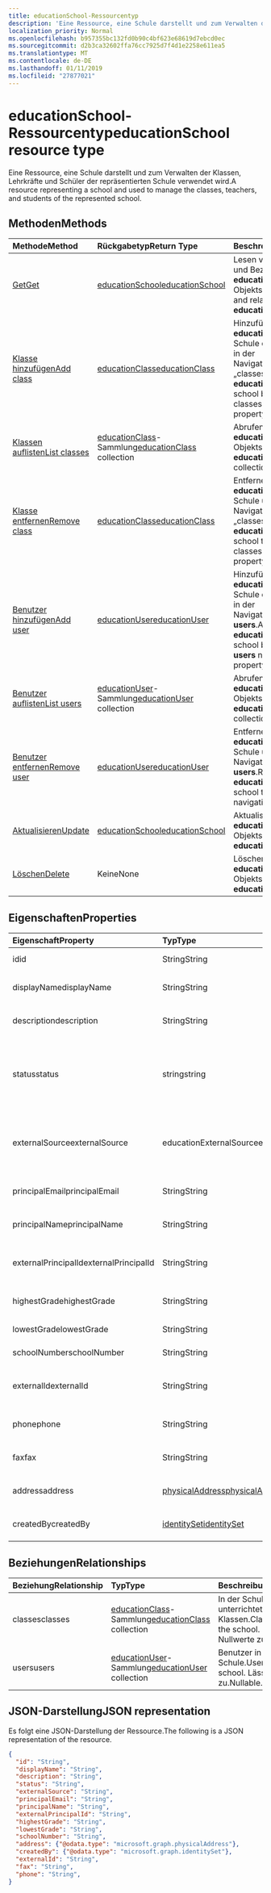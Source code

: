 ```yaml
---
title: educationSchool-Ressourcentyp
description: 'Eine Ressource, eine Schule darstellt und zum Verwalten der Klassen, Lehrkräfte und Schüler der repräsentierten Schule verwendet wird.  '
localization_priority: Normal
ms.openlocfilehash: b957355bc132fd0b90c4bf623e68619d7ebcd0ec
ms.sourcegitcommit: d2b3ca32602ffa76cc7925d7f4d1e2258e611ea5
ms.translationtype: MT
ms.contentlocale: de-DE
ms.lasthandoff: 01/11/2019
ms.locfileid: "27877021"
---
```

# <a name="educationschool-resource-type"></a><span data-ttu-id="f29b9-103">educationSchool-Ressourcentyp</span><span class="sxs-lookup"><span data-stu-id="f29b9-103">educationSchool resource type</span></span>

<span data-ttu-id="f29b9-104">Eine Ressource, eine Schule darstellt und zum Verwalten der Klassen, Lehrkräfte und Schüler der repräsentierten Schule verwendet wird.</span><span class="sxs-lookup"><span data-stu-id="f29b9-104">A resource representing a school and used to manage the classes, teachers, and students of the represented school.</span></span>  


## <a name="methods"></a><span data-ttu-id="f29b9-105">Methoden</span><span class="sxs-lookup"><span data-stu-id="f29b9-105">Methods</span></span>

| <span data-ttu-id="f29b9-106">Methode</span><span class="sxs-lookup"><span data-stu-id="f29b9-106">Method</span></span>           | <span data-ttu-id="f29b9-107">Rückgabetyp</span><span class="sxs-lookup"><span data-stu-id="f29b9-107">Return Type</span></span>    |<span data-ttu-id="f29b9-108">Beschreibung</span><span class="sxs-lookup"><span data-stu-id="f29b9-108">Description</span></span>|
|:---------------|:--------|:----------|
|[<span data-ttu-id="f29b9-109">Get</span><span class="sxs-lookup"><span data-stu-id="f29b9-109">Get</span></span>](../api/educationschool-get.md) | [<span data-ttu-id="f29b9-110">educationSchool</span><span class="sxs-lookup"><span data-stu-id="f29b9-110">educationSchool</span></span>](educationschool.md) |<span data-ttu-id="f29b9-111">Lesen von Eigenschaften und Beziehungen eines **educationSchool**-Objekts.</span><span class="sxs-lookup"><span data-stu-id="f29b9-111">Read properties and relationships of an **educationSchool** object.</span></span>|
|[<span data-ttu-id="f29b9-112">Klasse hinzufügen</span><span class="sxs-lookup"><span data-stu-id="f29b9-112">Add class</span></span>](../api/educationschool-post-classes.md) |[<span data-ttu-id="f29b9-113">educationClass</span><span class="sxs-lookup"><span data-stu-id="f29b9-113">educationClass</span></span>](educationclass.md)| <span data-ttu-id="f29b9-114">Hinzufügen einer neuen **educationClass** für die Schule durch Bereitstellen in der Navigationseigenschaft „classes“.</span><span class="sxs-lookup"><span data-stu-id="f29b9-114">Add a new **educationClass** for the school by posting to the classes navigation property.</span></span>|
|[<span data-ttu-id="f29b9-115">Klassen auflisten</span><span class="sxs-lookup"><span data-stu-id="f29b9-115">List classes</span></span>](../api/educationschool-list-classes.md) |<span data-ttu-id="f29b9-116">[educationClass](educationclass.md)-Sammlung</span><span class="sxs-lookup"><span data-stu-id="f29b9-116">[educationClass](educationclass.md) collection</span></span>| <span data-ttu-id="f29b9-117">Abrufen der **educationClass**-Objektsammlung.</span><span class="sxs-lookup"><span data-stu-id="f29b9-117">Get the **educationClass** object collection.</span></span>|
|[<span data-ttu-id="f29b9-118">Klasse entfernen</span><span class="sxs-lookup"><span data-stu-id="f29b9-118">Remove class</span></span>](../api/educationschool-delete-classes.md) |[<span data-ttu-id="f29b9-119">educationClass</span><span class="sxs-lookup"><span data-stu-id="f29b9-119">educationClass</span></span>](educationclass.md)| <span data-ttu-id="f29b9-120">Entfernen einer **educationClass** von der Schule über die Navigationseigenschaft „classes“.</span><span class="sxs-lookup"><span data-stu-id="f29b9-120">Remove an **educationClass** from the school through the classes navigation property.</span></span>|
|[<span data-ttu-id="f29b9-121">Benutzer hinzufügen</span><span class="sxs-lookup"><span data-stu-id="f29b9-121">Add user</span></span>](../api/educationschool-post-users.md) |[<span data-ttu-id="f29b9-122">educationUser</span><span class="sxs-lookup"><span data-stu-id="f29b9-122">educationUser</span></span>](educationuser.md)| <span data-ttu-id="f29b9-123">Hinzufügen eines neuen **educationUser** für die Schule durch Bereitstellen in der Navigationseigenschaft **users**.</span><span class="sxs-lookup"><span data-stu-id="f29b9-123">Add a new **educationUser** for the school by posting to the **users** navigation property.</span></span>|
|[<span data-ttu-id="f29b9-124">Benutzer auflisten</span><span class="sxs-lookup"><span data-stu-id="f29b9-124">List users</span></span>](../api/educationschool-list-users.md) |<span data-ttu-id="f29b9-125">[educationUser](educationuser.md)-Sammlung</span><span class="sxs-lookup"><span data-stu-id="f29b9-125">[educationUser](educationuser.md) collection</span></span>| <span data-ttu-id="f29b9-126">Abrufen der **educationUser**-Objektsammlung.</span><span class="sxs-lookup"><span data-stu-id="f29b9-126">Get the **educationUser** object collection.</span></span>|
|[<span data-ttu-id="f29b9-127">Benutzer entfernen</span><span class="sxs-lookup"><span data-stu-id="f29b9-127">Remove user</span></span>](../api/educationschool-delete-users.md) |[<span data-ttu-id="f29b9-128">educationUser</span><span class="sxs-lookup"><span data-stu-id="f29b9-128">educationUser</span></span>](educationuser.md)| <span data-ttu-id="f29b9-129">Entfernen eines **educationUser** von der Schule über die Navigationseigenschaft **users**.</span><span class="sxs-lookup"><span data-stu-id="f29b9-129">Remove an **educationUser** from the school through the **users** navigation property.</span></span>|
|[<span data-ttu-id="f29b9-130">Aktualisieren</span><span class="sxs-lookup"><span data-stu-id="f29b9-130">Update</span></span>](../api/educationschool-update.md) | [<span data-ttu-id="f29b9-131">educationSchool</span><span class="sxs-lookup"><span data-stu-id="f29b9-131">educationSchool</span></span>](educationschool.md) |<span data-ttu-id="f29b9-132">Aktualisieren eines **educationSchool**-Objekts.</span><span class="sxs-lookup"><span data-stu-id="f29b9-132">Update an **educationSchool** object.</span></span> |
|[<span data-ttu-id="f29b9-133">Löschen</span><span class="sxs-lookup"><span data-stu-id="f29b9-133">Delete</span></span>](../api/educationschool-delete.md) | <span data-ttu-id="f29b9-134">Keine</span><span class="sxs-lookup"><span data-stu-id="f29b9-134">None</span></span> |<span data-ttu-id="f29b9-135">Löschen eines **educationSchool**-Objekts.</span><span class="sxs-lookup"><span data-stu-id="f29b9-135">Delete an **educationSchool** object.</span></span> |

## <a name="properties"></a><span data-ttu-id="f29b9-136">Eigenschaften</span><span class="sxs-lookup"><span data-stu-id="f29b9-136">Properties</span></span>
| <span data-ttu-id="f29b9-137">Eigenschaft</span><span class="sxs-lookup"><span data-stu-id="f29b9-137">Property</span></span>     | <span data-ttu-id="f29b9-138">Typ</span><span class="sxs-lookup"><span data-stu-id="f29b9-138">Type</span></span>   |<span data-ttu-id="f29b9-139">Beschreibung</span><span class="sxs-lookup"><span data-stu-id="f29b9-139">Description</span></span>|
|:---------------|:--------|:----------|
|<span data-ttu-id="f29b9-140">id</span><span class="sxs-lookup"><span data-stu-id="f29b9-140">id</span></span>|<span data-ttu-id="f29b9-141">String</span><span class="sxs-lookup"><span data-stu-id="f29b9-141">String</span></span>|<span data-ttu-id="f29b9-142">GUID dieser Schule</span><span class="sxs-lookup"><span data-stu-id="f29b9-142">GUID of this school.</span></span>|
|<span data-ttu-id="f29b9-143">displayName</span><span class="sxs-lookup"><span data-stu-id="f29b9-143">displayName</span></span>| <span data-ttu-id="f29b9-144">String</span><span class="sxs-lookup"><span data-stu-id="f29b9-144">String</span></span>| <span data-ttu-id="f29b9-145">Anzeigename der Schule</span><span class="sxs-lookup"><span data-stu-id="f29b9-145">Display name of the school.</span></span>| 
|<span data-ttu-id="f29b9-146">description</span><span class="sxs-lookup"><span data-stu-id="f29b9-146">description</span></span>| <span data-ttu-id="f29b9-147">String</span><span class="sxs-lookup"><span data-stu-id="f29b9-147">String</span></span> | <span data-ttu-id="f29b9-148">Beschreibung der Schule</span><span class="sxs-lookup"><span data-stu-id="f29b9-148">Description of the school.</span></span>| 
|<span data-ttu-id="f29b9-149">status</span><span class="sxs-lookup"><span data-stu-id="f29b9-149">status</span></span>| <span data-ttu-id="f29b9-150">string</span><span class="sxs-lookup"><span data-stu-id="f29b9-150">string</span></span>| <span data-ttu-id="f29b9-151">Schreibgeschützt.</span><span class="sxs-lookup"><span data-stu-id="f29b9-151">Read-Only.</span></span> <span data-ttu-id="f29b9-152">Die möglichen Werte sind: `inactive`, `active`, `expired`, `deleteable`.</span><span class="sxs-lookup"><span data-stu-id="f29b9-152">The possible values are: `inactive`, `active`, `expired`, `deleteable`.</span></span>|
|<span data-ttu-id="f29b9-153">externalSource</span><span class="sxs-lookup"><span data-stu-id="f29b9-153">externalSource</span></span>| <span data-ttu-id="f29b9-154">educationExternalSource</span><span class="sxs-lookup"><span data-stu-id="f29b9-154">educationExternalSource</span></span>| <span data-ttu-id="f29b9-155">Schreibgeschützt.</span><span class="sxs-lookup"><span data-stu-id="f29b9-155">Read-Only.</span></span>  <span data-ttu-id="f29b9-156">Die möglichen Werte sind: `sis`, `manual`, `unknownFutureValue`.</span><span class="sxs-lookup"><span data-stu-id="f29b9-156">The possible values are: `sis`, `manual`, `unknownFutureValue`.</span></span>|
|<span data-ttu-id="f29b9-157">principalEmail</span><span class="sxs-lookup"><span data-stu-id="f29b9-157">principalEmail</span></span>| <span data-ttu-id="f29b9-158">String</span><span class="sxs-lookup"><span data-stu-id="f29b9-158">String</span></span>| <span data-ttu-id="f29b9-159">Die E-Mail-Adresse des Prinzipals</span><span class="sxs-lookup"><span data-stu-id="f29b9-159">Email address of the principal.</span></span>|
|<span data-ttu-id="f29b9-160">principalName</span><span class="sxs-lookup"><span data-stu-id="f29b9-160">principalName</span></span>| <span data-ttu-id="f29b9-161">String</span><span class="sxs-lookup"><span data-stu-id="f29b9-161">String</span></span> | <span data-ttu-id="f29b9-162">Der Name des Prinzipals</span><span class="sxs-lookup"><span data-stu-id="f29b9-162">Name of the principal.</span></span>|
|<span data-ttu-id="f29b9-163">externalPrincipalId</span><span class="sxs-lookup"><span data-stu-id="f29b9-163">externalPrincipalId</span></span>| <span data-ttu-id="f29b9-164">String</span><span class="sxs-lookup"><span data-stu-id="f29b9-164">String</span></span> | <span data-ttu-id="f29b9-165">Die ID des Prinzipals im Synchronisierungssystem</span><span class="sxs-lookup"><span data-stu-id="f29b9-165">ID of principal in syncing system.</span></span> |
|<span data-ttu-id="f29b9-166">highestGrade</span><span class="sxs-lookup"><span data-stu-id="f29b9-166">highestGrade</span></span>|<span data-ttu-id="f29b9-167">String</span><span class="sxs-lookup"><span data-stu-id="f29b9-167">String</span></span>| <span data-ttu-id="f29b9-168">Höchste unterrichtete Klasse</span><span class="sxs-lookup"><span data-stu-id="f29b9-168">Highest grade taught.</span></span> |
|<span data-ttu-id="f29b9-169">lowestGrade</span><span class="sxs-lookup"><span data-stu-id="f29b9-169">lowestGrade</span></span>|<span data-ttu-id="f29b9-170">String</span><span class="sxs-lookup"><span data-stu-id="f29b9-170">String</span></span>| <span data-ttu-id="f29b9-171">Niedrigste unterrichtete Klasse</span><span class="sxs-lookup"><span data-stu-id="f29b9-171">Lowest grade taught.</span></span> |
|<span data-ttu-id="f29b9-172">schoolNumber</span><span class="sxs-lookup"><span data-stu-id="f29b9-172">schoolNumber</span></span>|<span data-ttu-id="f29b9-173">String</span><span class="sxs-lookup"><span data-stu-id="f29b9-173">String</span></span>| <span data-ttu-id="f29b9-174">Schulnummer</span><span class="sxs-lookup"><span data-stu-id="f29b9-174">School Number.</span></span>|
|<span data-ttu-id="f29b9-175">externalId</span><span class="sxs-lookup"><span data-stu-id="f29b9-175">externalId</span></span>|<span data-ttu-id="f29b9-176">String</span><span class="sxs-lookup"><span data-stu-id="f29b9-176">String</span></span>| <span data-ttu-id="f29b9-177">Die ID der Schule im Synchronisierungssystem</span><span class="sxs-lookup"><span data-stu-id="f29b9-177">ID of school in syncing system.</span></span> |
|<span data-ttu-id="f29b9-178">phone</span><span class="sxs-lookup"><span data-stu-id="f29b9-178">phone</span></span>|<span data-ttu-id="f29b9-179">String</span><span class="sxs-lookup"><span data-stu-id="f29b9-179">String</span></span>| <span data-ttu-id="f29b9-180">Die Telefonnummer der Schule</span><span class="sxs-lookup"><span data-stu-id="f29b9-180">Phone number of school.</span></span> |
|<span data-ttu-id="f29b9-181">fax</span><span class="sxs-lookup"><span data-stu-id="f29b9-181">fax</span></span>|<span data-ttu-id="f29b9-182">String</span><span class="sxs-lookup"><span data-stu-id="f29b9-182">String</span></span>| <span data-ttu-id="f29b9-183">Die Faxnummer der Schule</span><span class="sxs-lookup"><span data-stu-id="f29b9-183">Fax number of school.</span></span> |
|<span data-ttu-id="f29b9-184">address</span><span class="sxs-lookup"><span data-stu-id="f29b9-184">address</span></span>|[<span data-ttu-id="f29b9-185">physicalAddress</span><span class="sxs-lookup"><span data-stu-id="f29b9-185">physicalAddress</span></span>](physicaladdress.md)| <span data-ttu-id="f29b9-186">Die Adresse der Schule</span><span class="sxs-lookup"><span data-stu-id="f29b9-186">Address of the school.</span></span>|
|<span data-ttu-id="f29b9-187">createdBy</span><span class="sxs-lookup"><span data-stu-id="f29b9-187">createdBy</span></span>|[<span data-ttu-id="f29b9-188">identitySet</span><span class="sxs-lookup"><span data-stu-id="f29b9-188">identitySet</span></span>](identityset.md)|<span data-ttu-id="f29b9-189">Entität, die Schule erstellt hat.</span><span class="sxs-lookup"><span data-stu-id="f29b9-189">Entity who created the school.</span></span>|

## <a name="relationships"></a><span data-ttu-id="f29b9-190">Beziehungen</span><span class="sxs-lookup"><span data-stu-id="f29b9-190">Relationships</span></span>
| <span data-ttu-id="f29b9-191">Beziehung</span><span class="sxs-lookup"><span data-stu-id="f29b9-191">Relationship</span></span> | <span data-ttu-id="f29b9-192">Typ</span><span class="sxs-lookup"><span data-stu-id="f29b9-192">Type</span></span>   |<span data-ttu-id="f29b9-193">Beschreibung</span><span class="sxs-lookup"><span data-stu-id="f29b9-193">Description</span></span>|
|:---------------|:--------|:----------|
|<span data-ttu-id="f29b9-194">classes</span><span class="sxs-lookup"><span data-stu-id="f29b9-194">classes</span></span>|<span data-ttu-id="f29b9-195">[educationClass](educationclass.md)-Sammlung</span><span class="sxs-lookup"><span data-stu-id="f29b9-195">[educationClass](educationclass.md) collection</span></span>| <span data-ttu-id="f29b9-196">In der Schule unterrichtete Klassen.</span><span class="sxs-lookup"><span data-stu-id="f29b9-196">Classes taught at the school.</span></span> <span data-ttu-id="f29b9-197">Lässt Nullwerte zu.</span><span class="sxs-lookup"><span data-stu-id="f29b9-197">Nullable.</span></span>|
|<span data-ttu-id="f29b9-198">users</span><span class="sxs-lookup"><span data-stu-id="f29b9-198">users</span></span>|<span data-ttu-id="f29b9-199">[educationUser](educationuser.md)-Sammlung</span><span class="sxs-lookup"><span data-stu-id="f29b9-199">[educationUser](educationuser.md) collection</span></span>| <span data-ttu-id="f29b9-200">Benutzer in der Schule.</span><span class="sxs-lookup"><span data-stu-id="f29b9-200">Users in the school.</span></span> <span data-ttu-id="f29b9-201">Lässt Nullwerte zu.</span><span class="sxs-lookup"><span data-stu-id="f29b9-201">Nullable.</span></span>|

## <a name="json-representation"></a><span data-ttu-id="f29b9-202">JSON-Darstellung</span><span class="sxs-lookup"><span data-stu-id="f29b9-202">JSON representation</span></span>

<span data-ttu-id="f29b9-203">Es folgt eine JSON-Darstellung der Ressource.</span><span class="sxs-lookup"><span data-stu-id="f29b9-203">The following is a JSON representation of the resource.</span></span>

<!--{
  "blockType": "resource",
  "optionalProperties": [],
  "baseType": "microsoft.graph.educationOrganization",
  "@odata.type": "microsoft.graph.educationSchool"
}-->

```json
{
  "id": "String",
  "displayName": "String",
  "description": "String",
  "status": "String",
  "externalSource": "String",
  "principalEmail": "String",
  "principalName": "String",
  "externalPrincipalId": "String",
  "highestGrade": "String",
  "lowestGrade": "String",
  "schoolNumber": "String",
  "address": {"@odata.type": "microsoft.graph.physicalAddress"},
  "createdBy": {"@odata.type": "microsoft.graph.identitySet"},
  "externalId": "String",
  "fax": "String",
  "phone": "String",
}
```

<!-- uuid: 8fcb5dbc-d5aa-4681-8e31-b001d5168d79
2015-10-25 14:57:30 UTC -->
<!-- {
  "type": "#page.annotation",
  "description": "educationSchool resource",
  "keywords": "",
  "section": "documentation",
  "tocPath": ""
}-->
